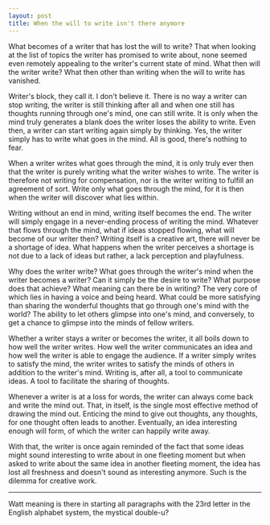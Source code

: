 ```yaml
---
layout: post
title: When the will to write isn't there anymore
---
```


What becomes of a writer that has lost the will to write? That when looking at the list of topics the writer has promised to write about, none seemed even remotely appealing to the writer's current state of mind. What then will the writer write? What then other than writing when the will to write has vanished. 

Writer's block, they call it. I don't believe it. There is no way a writer can stop writing, the writer is still thinking after all and when one still has thoughts running through one's mind, one can still write. It is only when the mind truly generates a blank does the writer loses the ability to write. Even then, a writer can start writing again simply by thinking. Yes, the writer simply has to write what goes in the mind. All is good, there's nothing to fear. 

When a writer writes what goes through the mind, it is only truly ever then that the writer is purely writing what the writer wishes to write. The writer is therefore not writing for compensation, nor is the writer writing to fulfill an agreement of sort. Write only what goes through the mind, for it is then when the writer will discover what lies within. 

Writing without an end in mind, writing itself becomes the end. The writer will simply engage in a never-ending process of writing the mind. Whatever that flows through the mind, what if ideas stopped flowing, what will become of our writer then? Writing itself is a creative art, there will never be a shortage of idea. What happens when the writer perceives a shortage is not due to a lack of ideas but rather, a lack perception and playfulness. 

Why does the writer write? What goes through the writer's mind when the writer becomes a writer? Can it simply be the desire to write? What purpose does that achieve? What meaning can there be in writing? The very core of which lies in having a voice and being heard. What could be more satisfying than sharing the wonderful thoughts that go through one's mind with the world? The ability to let others glimpse into one's mind, and conversely, to get a chance to glimpse into the minds of fellow writers. 

Whether a writer stays a writer or becomes the writer, it all boils down to how well the writer writes. How well the writer communicates an idea and how well the writer is able to engage the audience. If a writer simply writes to satisfy the mind, the writer writes to satisfy the minds of others in addition to the writer's mind. Writing is, after all, a tool to communicate ideas. A tool to facilitate the sharing of thoughts. 

Whenever a writer is at a loss for words, the writer can always come back and write the mind out. That, in itself, is the single most effective method of drawing the mind out. Enticing the mind to give out thoughts, any thoughts, for one thought often leads to another. Eventually, an idea interesting enough will form, of which the writer can happily write away. 

With that, the writer is once again reminded of the fact that some ideas might sound interesting to write about in one fleeting moment but when asked to write about the same idea in another fleeting moment, the idea has lost all freshness and doesn't sound as interesting anymore. Such is the dilemma for creative work.

---
Watt meaning is there in starting all paragraphs with the 23rd letter in the English alphabet system, the mystical double-u?